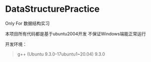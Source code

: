 <!--
 * @Author: Mr.Sen
 * @LastEditTime: 2020-12-22 10:15:37
 * @Description: 
 * @Website: https://grimoire.cn
 * @Copyright (c) Mr.Sen All rights reserved.
-->
# DataStructurePractice
Only For 数据结构实习

本项目所有代码都是基于ubuntu2004开发 不保证Windows端能正常运行

开发环境：
> g++ (Ubuntu 9.3.0-17ubuntu1~20.04) 9.3.0
